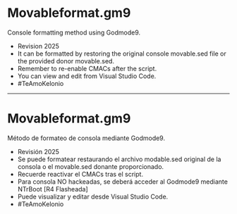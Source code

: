 # Movableformat.gm9
Console formatting method using Godmode9.
- Revision 2025
- It can be formatted by restoring the original console movable.sed file or the provided donor movable.sed.
- Remember to re-enable CMACs after the script.
- You can view and edit from Visual Studio Code.
- #TeAmoKelonio
  
_________

# Movableformat.gm9
Método de formateo de consola mediante Godmode9. 
- Revisión 2025
- Se puede formatear restaurando el archivo modable.sed original de la consola o el movable.sed donante proporcionado.
- Recuerde reactivar el CMACs tras el script. 
- Para consola NO hackeadas, se deberá acceder al Godmode9 mediante NTrBoot [R4 Flasheada]
- Puede visualizar y editar desde Visual Studio Code.
- #TeAmoKelonio
